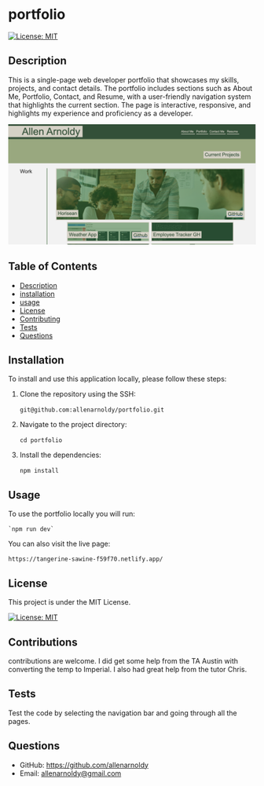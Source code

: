 # portfolio

[![License: MIT](https://img.shields.io/badge/License-MIT-yellow.svg)](https://opensource.org/licenses/MIT)

## Description
This is a single-page web developer portfolio that showcases my skills, projects, and contact details. The portfolio includes sections such as About Me, Portfolio, Contact, and Resume, with a user-friendly navigation system that highlights the current section. The page is interactive, responsive, and highlights my experience and proficiency as a developer.

![Portfolio Image](src/assets/images/portfolio.jpg)


## Table of Contents
- [Description](#description)
- [installation](#installation)
- [usage](#usage)
- [License](#license)
- [Contributing](#contributing)
- [Tests](#test)
- [Questions](#questions)

## Installation

To install and use this application locally, please follow these steps:

1. Clone the repository using the SSH:

    `git@github.com:allenarnoldy/portfolio.git`
2. Navigate to the project directory:

    `cd portfolio`
3. Install the dependencies:

    `npm install` 

## Usage
To use the portfolio locally you will run:

    `npm run dev`

You can also visit the live page:

    https://tangerine-sawine-f59f70.netlify.app/

## License

This project is under the MIT License.

[![License: MIT](https://img.shields.io/badge/License-MIT-yellow.svg)](https://opensource.org/licenses/MIT)

## Contributions

contributions are welcome. I did get some help from the TA Austin with converting the temp to Imperial. I also had great help from the tutor Chris.

## Tests

Test the code by selecting the navigation bar and going through all the pages.

## Questions
- GitHub: https://github.com/allenarnoldy
- Email: allenarnoldy@gmail.com